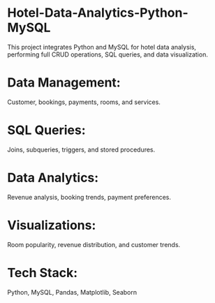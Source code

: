 # Hotel-Data-Analytics-Python-MySQL
This project integrates Python and MySQL for hotel data analysis, performing full CRUD operations, SQL queries, and data visualization.
# Data Management: 
Customer, bookings, payments, rooms, and services.
# SQL Queries:
Joins, subqueries, triggers, and stored procedures.
# Data Analytics:
Revenue analysis, booking trends, payment preferences.
# Visualizations:
Room popularity, revenue distribution, and customer trends.

# Tech Stack:
Python, MySQL, Pandas, Matplotlib, Seaborn
